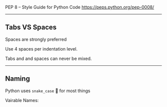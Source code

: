 PEP 8 – Style Guide for Python Code
https://peps.python.org/pep-0008/

---

## Tabs VS Spaces

Spaces are strongly preferred

Use 4 spaces per indentation level.

Tabs and and spaces can never be mixed. 

---

## Naming

Python uses ``snake_case`` 🐍 for most things

Vairable Names: 
